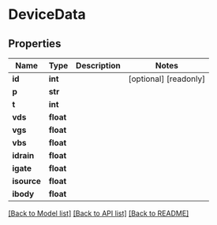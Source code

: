 # DeviceData

## Properties
Name | Type | Description | Notes
------------ | ------------- | ------------- | -------------
**id** | **int** |  | [optional] [readonly] 
**p** | **str** |  | 
**t** | **int** |  | 
**vds** | **float** |  | 
**vgs** | **float** |  | 
**vbs** | **float** |  | 
**idrain** | **float** |  | 
**igate** | **float** |  | 
**isource** | **float** |  | 
**ibody** | **float** |  | 

[[Back to Model list]](../README.md#documentation-for-models) [[Back to API list]](../README.md#documentation-for-api-endpoints) [[Back to README]](../README.md)


